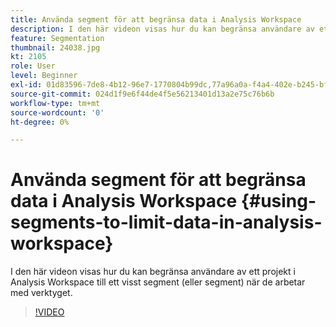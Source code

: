 ```yaml
---
title: Använda segment för att begränsa data i Analysis Workspace
description: I den här videon visas hur du kan begränsa användare av ett projekt i Analysis Workspace till ett visst segment (eller segment) när de arbetar med verktyget.
feature: Segmentation
thumbnail: 24038.jpg
kt: 2105
role: User
level: Beginner
exl-id: 01d83596-7de8-4b12-96e7-1770804b99dc,77a96a0a-f4a4-402e-b245-bfb83622a7e7
source-git-commit: 024d1f9e6f44de4f5e56213401d13a2e75c76b6b
workflow-type: tm+mt
source-wordcount: '0'
ht-degree: 0%

---
```


# Använda segment för att begränsa data i Analysis Workspace {#using-segments-to-limit-data-in-analysis-workspace}

I den här videon visas hur du kan begränsa användare av ett projekt i Analysis Workspace till ett visst segment (eller segment) när de arbetar med verktyget.

>[!VIDEO](https://video.tv.adobe.com/v/24038/?quality=12)
